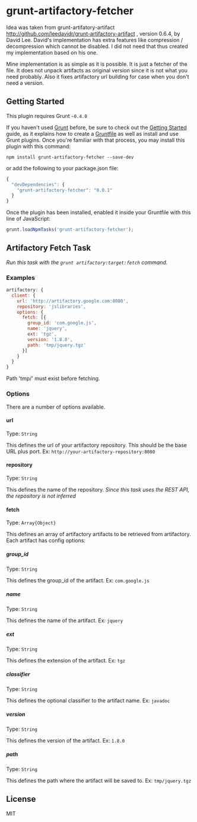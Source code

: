 # grunt-artifactory-fetcher
Idea was taken from grunt-artifatory-artifact
http://github.com/leedavidr/grunt-artifactory-artifact , version 0.6.4, by David Lee.
David's implementation has extra features like compression / decompression
which cannot be disabled. I did not need that thus created my implementation based on his one.

Mine implementation is as simple as it is possible.
It is just a fetcher of the file.
It does not unpack artifacts as original version since it is not what you need probably.
Also it fixes artifactory url building for case when you don't need a version.

## Getting Started
This plugin requires Grunt `~0.4.0`

If you haven't used [Grunt](http://gruntjs.com/) before, be sure to check out the [Getting Started](http://gruntjs.com/getting-started) guide, as it explains how to create a [Gruntfile](http://gruntjs.com/sample-gruntfile) as well as install and use Grunt plugins. Once you're familiar with that process, you may install this plugin with this command:

```shell
npm install grunt-artifactory-fetcher --save-dev
```

or add the following to your package.json file:
```js
{
  "devDependencies": {
    "grunt-artifactory-fetcher": "0.0.1"
  }
}
```

Once the plugin has been installed, enabled it inside your Gruntfile with this line of JavaScript:

```js
grunt.loadNpmTasks('grunt-artifactory-fetcher');
```

## Artifactory Fetch Task
_Run this task with the `grunt artifactory:target:fetch` command._

### Examples
```js
artifactory: {
  client: {
    url: 'http://artifactory.google.com:8080',
    repository: 'jslibraries',
    options: {
      fetch: [{
        group_id: 'com.google.js',
        name: 'jquery',
        ext: 'tgz',
        version: '1.8.0',
        path: 'tmp/jquery.tgz'
      }]
    }
  }
}
```

Path 'tmp/' must exist before fetching.


### Options

There are a number of options available.

#### url
Type: `String`

This defines the url of your artifactory repository. This should be the base URL plus port. Ex: `http://your-artifactory-repository:8080`

#### repository
Type: `String`

This defines the name of the repository. _Since this task uses the REST API, the repository is not inferred_

#### fetch
Type: `Array{Object}`

This defines an array of artifactory artifacts to be retrieved from artifactory. Each artifact has config options:

##### group_id
Type: `String`

This defines the group_id of the artifact. Ex: `com.google.js`

##### name
Type: `String`

This defines the name of the artifact. Ex: `jquery`

##### ext
Type: `String`

This defines the extension of the artifact. Ex: `tgz`

##### classifier
Type: `String`

This defines the optional classifier to the artifact name. Ex: `javadoc`

##### version
Type: `String`

This defines the version of the artifact. Ex: `1.8.0`

##### path
Type: `String`

This defines the path where the artifact will be saved to. Ex: `tmp/jquery.tgz`


## License
MIT
